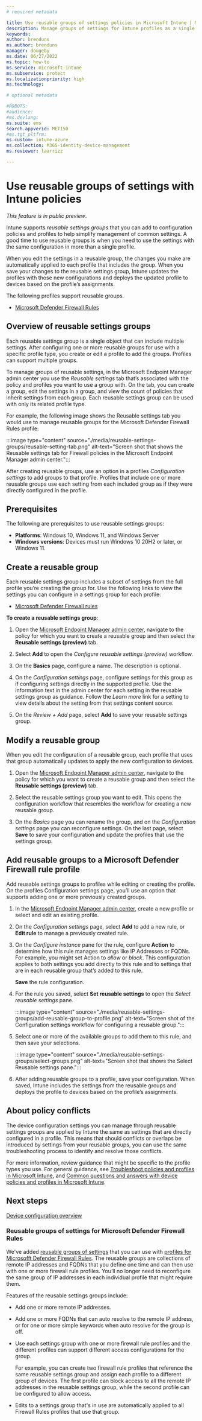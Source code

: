 ```yaml
---
# required metadata

title: Use reusable groups of settings policies in Microsoft Intune | Microsoft Docs
description: Manage groups of settings for Intune profiles as a single object and then add that settings group object to multiple profile instances. Later changes to the settings group are automatically applied to each profile that includes the reusable settings group.
keywords:
author: brenduns
ms.author: brenduns
manager: dougeby
ms.date: 06/27/2022
ms.topic: how-to
ms.service: microsoft-intune
ms.subservice: protect
ms.localizationpriority: high
ms.technology:

# optional metadata

#ROBOTS:
#audience:
#ms.devlang:
ms.suite: ems
search.appverid: MET150
#ms.tgt_pltfrm:
ms.custom: intune-azure
ms.collection: M365-identity-device-management
ms.reviewer: laarrizz

---
```


# Use reusable groups of settings with Intune policies

*This feature is in public preview*.

Intune supports *reusable settings groups* that you can add to configuration policies and profiles to help simplify management of common settings. A good time to use reusable groups is when you need to use the settings with the same configuration in more than a single profile.

When you edit the settings in a reusable group, the changes you make are automatically applied to each profile that includes the group. When you save your changes to the reusable settings group, Intune updates the profiles with those new configurations and deploys the updated profile to devices based on the profile’s assignments.

The following profiles support reusable groups.

- [Microsoft Defender Firewall Rules](../protect/endpoint-security-firewall-policy.md#firewall-profiles)

## Overview of reusable settings groups

Each reusable settings group is a single object that can include multiple settings. After configuring one or more reusable groups for use with a specific profile type, you create or edit a profile to add the groups. Profiles can support multiple groups.

To manage groups of reusable settings, in the Microsoft Endpoint Manager admin center you use the *Reusable settings* tab that’s associated with the policy and profiles you want to use a group with. On the tab, you can create a group, edit the settings in a group, and view the count of policies that inherit settings from each group. Each reusable settings group can be used with only its related profile type.

For example, the following image shows the Reusable settings tab you would use to manage reusable groups for the Microsoft Defender Firewall Rules profile:

:::image type="content" source="./media/reusable-settings-groups/reusable-setting-tab.png" alt-text="Screen shot that shows the Reusable settings tab for Firewall policies in the Microsoft Endpoint Manager admin center.":::

After creating reusable groups, use an option in a profiles *Configuration settings* to add groups to that profile. Profiles that include one or more reusable groups use each setting from each included group as if they were directly configured in the profile.

## Prerequisites

The following are prerequisites to use reusable settings groups:

- **Platforms**: Windows 10, Windows 11, and Windows Server
- **Windows versions**: Devices must run Windows 10 20H2 or later, or Windows 11.

## Create a reusable group

Each reusable settings group includes a subset of settings from the full profile you’re creating the group for. Use the following links to view the settings you can configure in a settings group for each profile:

- [Microsoft Defender Firewall rules](../protect/endpoint-security-firewall-policy.md#firewall-profiles#add-reusable-settings-groups-to-profiles-for-firewall-rules)

**To create a reusable settings group**:

1. Open the [Microsoft Endpoint Manager admin center](https://go.microsoft.com/fwlink/?linkid=2109431), navigate to the policy for which you want to create a reusable group and then select the **Reusable settings (preview)** tab.

2. Select **Add** to open the *Configure reusable settings (preview)* workflow.

3. On the **Basics** page, configure a name. The description is optional.

4. On the *Configuration settings* page, configure settings for this group as if configuring settings directly in the supported profile. Use the information text in the admin center for each setting in the reusable settings group as guidance. Follow the *Learn more* link for a setting to view details about the setting from that settings content source.

5. On the *Review + Add* page, select **Add** to save your reusable settings group.

## Modify a reusable group

When you edit the configuration of a reusable group, each profile that uses that group automatically updates to apply the new configuration to devices.

1. Open the [Microsoft Endpoint Manager admin center](https://go.microsoft.com/fwlink/?linkid=2109431), navigate to the policy for which you want to create a reusable group and then select the **Reusable settings (preview)** tab.

2. Select the reusable settings group you want to edit. This opens the configuration workflow that resembles the workflow for creating a new reusable group.

3. On the *Basics* page you can rename the group, and on the *Configuration settings* page you can reconfigure settings. On the last page, select **Save** to save your configuration and update the profiles that use the settings group.

## Add reusable groups to a Microsoft Defender Firewall rule profile

Add reusable settings groups to profiles while editing or creating the profile. On the profiles Configuration settings page, you’ll use an option that supports adding one or more previously created groups.

1. In the [Microsoft Endpoint Manager admin center](https://go.microsoft.com/fwlink/?linkid=2109431), create a new profile or select and edit an existing profile.

2. On the *Configuration settings* page, select **Add** to add a new rule, or **Edit rule** to manage a previously created rule.

3. On the *Configure instance* pane for the rule, configure **Action** to determine how this rule manages settings like IP Addresses or FQDNs. For example, you might set Action to *allow* or *block*. This configuration applies to both settings you add directly to this rule and to settings that are in each reusable group that’s added to this rule.

   **Save** the rule configuration.

4. For the rule you saved, select **Set reusable settings** to open the *Select reusable settings* pane.

   :::image type="content" source="./media/reusable-settings-groups/add-reusable-group-to-profile.png" alt-text="Screen shot of the Configuration settings workflow for configuring a reusable group.":::

5. Select one or more of the available groups to add them to this rule, and then save your selections.

   :::image type="content" source="./media/reusable-settings-groups/select-groups.png" alt-text="Screen shot that shows the Select Reusable settings pane.":::

6. After adding reusable groups to a profile, save your configuration. When saved, Intune includes the settings from the reusable groups and deploys the profile to devices based on the profile’s assignments.

## About policy conflicts

The device configuration settings you can manage through reusable settings groups are applied by Intune the same as settings that are directly configured in a profile. This means that should conflicts or overlaps be introduced by settings from your reusable groups, you can use the same troubleshooting process to identify and resolve those conflicts.

For more information, review guidance that might be specific to the profile types you use. For general guidance, see [Troubleshoot policies and profiles in Microsoft Intune](/troubleshoot/mem/intune/troubleshoot-policies-in-microsoft-intune), and [Common questions and answers with device policies and profiles in Microsoft Intune](../configuration/device-profile-troubleshoot.md).

## Next steps

[Device configuration overview](../configuration/device-profiles.md)
### Reusable groups of settings for Microsoft Defender Firewall Rules<!-- 5653346, 6009514  -->
 
We've added [reusable groups of settings](../protection/reusable-settings-groups.md) that you can use with [profiles for Microsofft Defender Firewall Rules](../protection/../protect/endpoint-security-firewall-policy.md#firewall-profiles#add-reusable-settings-groups-to-profiles-for-firewall-rules). The reusable groups are collections of remote IP addresses and FQDNs that you define one time and can then use with one or more firewall rule profiles. You’ll no longer need to reconfigure the same group of IP addresses in each individual profile that might require them.  

Features of the reusable settings groups include:  

- Add one or more remote IP addresses.  

- Add one or more FQDNs that can auto resolve to the remote IP address, or for one or more simple keywords when auto resolve for the group is off.  

- Use each settings group with one or more firewall rule profiles and the different  profiles can support different access configurations for the group.  

  For example, you can create two firewall rule profiles that reference the same reusable settings group and assign each profile to a different group of devices. The first profile can block access to all the remote IP addresses in the reusable settings group, while the second profile can be configured to allow access.  

- Edits to a settings group that's in use are automatically applied to all Firewall Rules profiles that use that group.  